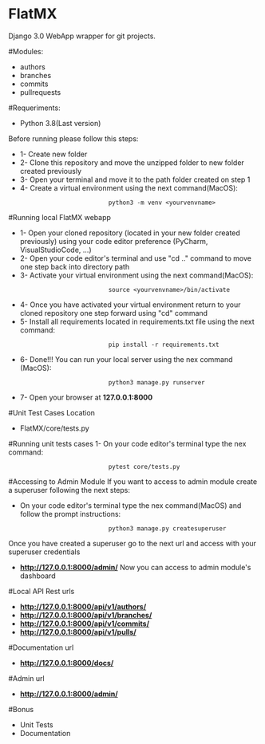 # FlatMX

Django 3.0 WebApp wrapper for git projects.


#Modules:

- authors
- branches
- commits
- pullrequests

#Requeriments:

- Python 3.8(Last version)

Before running please follow this steps:

- 1- Create new folder
- 2- Clone this repository and move the unzipped folder to new folder created previously
- 3- Open your terminal and move it to the path folder created on step 1
- 4- Create a virtual environment using the next command(MacOS):
```
                            python3 -m venv <yourvenvname>
```    

#Running local FlatMX webapp  

- 1- Open your cloned repository (located in your new folder created previously) using
your code editor preference (PyCharm, VisualStudioCode, ...)
- 2- Open your code editor's terminal and use "cd .." command to move one step back into directory path
- 3- Activate your virtual environment using the next command(MacOS):
```
                            source <yourvenvname>/bin/activate
```
- 4- Once you have activated your virtual environment return to your cloned repository one step forward using "cd" command 
- 5- Install all requirements located in requirements.txt file using the next command:
```
                            pip install -r requirements.txt
```
- 6- Done!!! You can run your local server using the nex command (MacOS):
```
                            python3 manage.py runserver
```
- 7- Open your browser at **127.0.0.1:8000**




#Unit Test Cases Location

- FlatMX/core/tests.py

#Running unit tests cases
1- On your code editor's terminal type the nex command:
```
                            pytest core/tests.py
```

#Accessing to Admin Module
 If you want to access to admin module create a superuser following the next steps:
- On your code editor's terminal type the nex command(MacOS) and follow the prompt instructions:
```
                            python3 manage.py createsuperuser
```
Once you have created a superuser go to the next url and access with your superuser credentials
- **http://127.0.0.1:8000/admin/**
Now you can access to admin module's dashboard

#Local API Rest urls
- **http://127.0.0.1:8000/api/v1/authors/**
- **http://127.0.0.1:8000/api/v1/branches/**
- **http://127.0.0.1:8000/api/v1/commits/**
- **http://127.0.0.1:8000/api/v1/pulls/**

#Documentation url
- **http://127.0.0.1:8000/docs/**

#Admin url
- **http://127.0.0.1:8000/admin/**

#Bonus
- Unit Tests
- Documentation